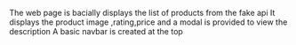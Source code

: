 The web page is bacially displays the list of products from the fake api
It displays the product image ,rating,price and a modal is provided to view the description 
A basic navbar is created at the top 
 
